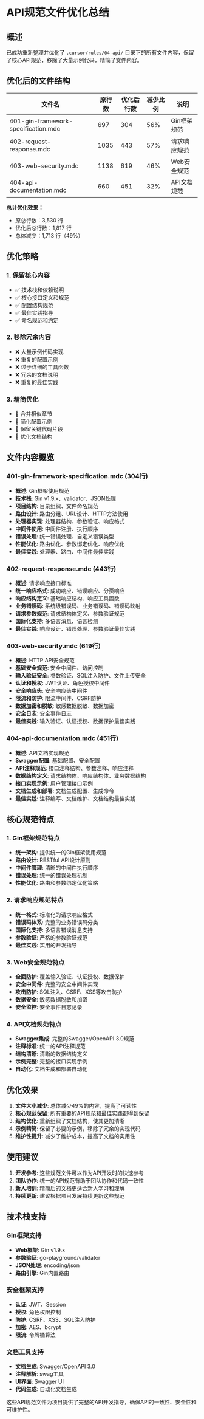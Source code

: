 # API规范文件优化总结

## 概述

已成功重新整理并优化了 `.cursor/rules/04-api/` 目录下的所有文件内容，保留了核心API规范，移除了大量示例代码，精简了文件内容。

## 优化后的文件结构

| 文件名 | 原行数 | 优化后行数 | 减少比例 | 说明 |
|--------|--------|------------|----------|------|
| 401-gin-framework-specification.mdc | 697 | 304 | 56% | Gin框架规范 |
| 402-request-response.mdc | 1035 | 443 | 57% | 请求响应规范 |
| 403-web-security.mdc | 1138 | 619 | 46% | Web安全规范 |
| 404-api-documentation.mdc | 660 | 451 | 32% | API文档规范 |

**总计优化效果：**
- 原总行数：3,530 行
- 优化后总行数：1,817 行
- 总体减少：1,713 行（49%）

## 优化策略

### 1. 保留核心内容
- ✅ 技术栈和依赖说明
- ✅ 核心接口定义和规范
- ✅ 配置结构规范
- ✅ 最佳实践指导
- ✅ 命名规范和约定

### 2. 移除冗余内容
- ❌ 大量示例代码实现
- ❌ 重复的配置示例
- ❌ 过于详细的工具函数
- ❌ 冗余的文档说明
- ❌ 重复的最佳实践

### 3. 精简优化
- 🔄 合并相似章节
- 🔄 简化配置示例
- 🔄 保留关键代码片段
- 🔄 优化文档结构

## 文件内容概览

### 401-gin-framework-specification.mdc (304行)
- **概述**: Gin框架使用规范
- **技术栈**: Gin v1.9.x、validator、JSON处理
- **项目结构**: 目录组织、文件命名规范
- **路由设计**: 路由分组、URL设计、HTTP方法使用
- **处理器实现**: 处理器结构、参数验证、响应格式
- **中间件使用**: 中间件注册、执行顺序
- **错误处理**: 统一错误处理、自定义错误类型
- **性能优化**: 路由优化、参数绑定优化、响应优化
- **最佳实践**: 处理器、路由、中间件最佳实践

### 402-request-response.mdc (443行)
- **概述**: 请求响应接口标准
- **统一响应格式**: 成功响应、错误响应、分页响应
- **响应结构定义**: 基础响应结构、响应工具函数
- **业务错误码**: 系统级错误码、业务错误码、错误码映射
- **请求参数规范**: 请求结构体定义、参数验证规范
- **国际化支持**: 多语言消息、语言检测
- **最佳实践**: 响应设计、错误处理、参数验证最佳实践

### 403-web-security.mdc (619行)
- **概述**: HTTP API安全规范
- **基础安全规范**: 安全中间件、访问控制
- **输入验证安全**: 参数验证、SQL注入防护、文件上传安全
- **认证和授权**: JWT认证、角色授权中间件
- **安全响应头**: 安全响应头中间件
- **限流和防护**: 限流中间件、CSRF防护
- **数据加密和脱敏**: 敏感数据脱敏、数据加密
- **安全日志**: 安全事件日志
- **最佳实践**: 输入验证、认证授权、数据保护最佳实践

### 404-api-documentation.mdc (451行)
- **概述**: API文档实现规范
- **Swagger配置**: 基础配置、安全配置
- **API注释规范**: 接口注释结构、参数注释、响应注释
- **数据结构定义**: 请求结构体、响应结构体、业务数据结构
- **接口实现示例**: 用户管理接口示例
- **文档生成和部署**: 文档生成配置、生成命令
- **最佳实践**: 注释编写、文档维护、文档结构最佳实践

## 核心规范特点

### 1. Gin框架规范特点
- **统一架构**: 提供统一的Gin框架使用规范
- **路由设计**: RESTful API设计原则
- **中间件管理**: 清晰的中间件执行顺序
- **错误处理**: 统一的错误处理机制
- **性能优化**: 路由和参数绑定优化策略

### 2. 请求响应规范特点
- **统一格式**: 标准化的请求响应格式
- **错误码体系**: 完整的业务错误码分类
- **国际化支持**: 多语言错误消息支持
- **参数验证**: 严格的参数验证规范
- **最佳实践**: 实用的开发指导

### 3. Web安全规范特点
- **全面防护**: 覆盖输入验证、认证授权、数据保护
- **安全中间件**: 完整的安全中间件实现
- **攻击防护**: SQL注入、CSRF、XSS等攻击防护
- **数据安全**: 敏感数据脱敏和加密
- **安全监控**: 安全事件日志记录

### 4. API文档规范特点
- **Swagger集成**: 完整的Swagger/OpenAPI 3.0规范
- **注释标准**: 统一的API注释规范
- **结构清晰**: 清晰的数据结构定义
- **示例完整**: 完整的接口实现示例
- **自动化**: 文档生成和部署自动化

## 优化效果

1. **文件大小减少**: 总体减少49%的内容，提高了可读性
2. **核心规范保留**: 所有重要的API规范和最佳实践都得到保留
3. **结构优化**: 重新组织了文档结构，使其更加清晰
4. **示例精简**: 保留了必要的示例，移除了冗余的实现代码
5. **维护性提升**: 减少了维护成本，提高了文档的实用性

## 使用建议

1. **开发参考**: 这些规范文件可以作为API开发时的快速参考
2. **团队协作**: 统一的API规范有助于团队协作和代码一致性
3. **新人培训**: 精简后的文档更适合新人学习和理解
4. **持续更新**: 建议根据项目发展持续更新这些规范

## 技术栈支持

### Gin框架支持
- **Web框架**: Gin v1.9.x
- **参数验证**: go-playground/validator
- **JSON处理**: encoding/json
- **路由引擎**: Gin内置路由

### 安全框架支持
- **认证**: JWT、Session
- **授权**: 角色权限控制
- **防护**: CSRF、XSS、SQL注入防护
- **加密**: AES、bcrypt
- **限流**: 令牌桶算法

### 文档工具支持
- **文档生成**: Swagger/OpenAPI 3.0
- **注释解析**: swag工具
- **UI界面**: Swagger UI
- **代码生成**: 自动化文档生成

这些API规范文件为项目提供了完整的API开发指导，确保API的一致性、安全性和可维护性。

